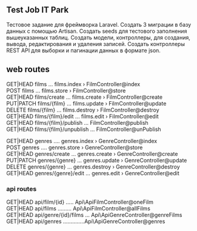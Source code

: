 ## Test Job IT Park

Тестовое задание для фреймворка Laravel.
Создать 3 миграции в базу данных с помощью Artisan.
Создать seeds для тестового заполнения вышеуказанных таблиц.
Создать модели, контроллеры, для создания, вывода, редактирования и удаления записей.
Создать контроллеры REST API для выборки и пагинации данных в формате json.

## web routes

GET|HEAD        films ... films.index › FilmController@index <br>
POST            films ... films.store › FilmController@store <br>
GET|HEAD        films/create ... films.create › FilmController@create <br>
PUT|PATCH       films/{film} ... films.update › FilmController@update <br>
DELETE          films/{film} ... films.destroy › FilmController@destroy<br>
GET|HEAD        films/{film}/edit ... films.edit › FilmController@edit <br>
GET|HEAD        films/{film}/publish ... FilmController@publish <br>
GET|HEAD        films/{film}/unpublish ... FilmController@unPublish <br>


GET|HEAD        genres .... genres.index › GenreController@index <br>
POST            genres .... genres.store › GenreController@store <br>
GET|HEAD        genres/create  ... genres.create › GenreController@create <br>
PUT|PATCH       genres/{genre} ... genres.update › GenreController@update <br>
DELETE          genres/{genre} ... genres.destroy › GenreController@destroy <br>
GET|HEAD        genres/{genre}/edit ... genres.edit › GenreController@edit <br>

### api routes

GET|HEAD        api/film/{id} ..... Api\ApiFilmController@oneFilm <br>
GET|HEAD        api/films ......... Api\ApiFilmController@allFilms <br>
GET|HEAD        api/genre/{id}/films ... Api\ApiGenreController@genreFilms <br>
GET|HEAD        api/genres ..............Api\ApiGenreController@genres <br>

